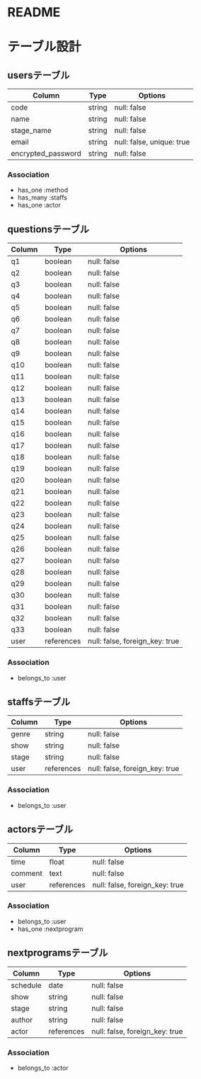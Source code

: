 # README

# テーブル設計

## usersテーブル

| Column             | Type   | Options                   |
|--------------------|--------|---------------------------|
| code               | string | null: false               |
| name               | string | null: false               |
| stage_name         | string | null: false               |
| email              | string | null: false, unique: true |
| encrypted_password | string | null: false               |

### Association

- has_one  :method
- has_many :staffs
- has_one  :actor

## questionsテーブル

| Column  | Type       | Options                        |
|---------|------------|--------------------------------|
| q1      | boolean    | null: false                    |
| q2      | boolean    | null: false                    |
| q3      | boolean    | null: false                    |
| q4      | boolean    | null: false                    |
| q5      | boolean    | null: false                    |
| q6      | boolean    | null: false                    |
| q7      | boolean    | null: false                    |
| q8      | boolean    | null: false                    |
| q9      | boolean    | null: false                    |
| q10     | boolean    | null: false                    |
| q11     | boolean    | null: false                    |
| q12     | boolean    | null: false                    |
| q13     | boolean    | null: false                    |
| q14     | boolean    | null: false                    |
| q15     | boolean    | null: false                    |
| q16     | boolean    | null: false                    |
| q17     | boolean    | null: false                    |
| q18     | boolean    | null: false                    |
| q19     | boolean    | null: false                    |
| q20     | boolean    | null: false                    |
| q21     | boolean    | null: false                    |
| q22     | boolean    | null: false                    |
| q23     | boolean    | null: false                    |
| q24     | boolean    | null: false                    |
| q25     | boolean    | null: false                    |
| q26     | boolean    | null: false                    |
| q27     | boolean    | null: false                    |
| q28     | boolean    | null: false                    |
| q29     | boolean    | null: false                    |
| q30     | boolean    | null: false                    |
| q31     | boolean    | null: false                    |
| q32     | boolean    | null: false                    |
| q33     | boolean    | null: false                    |
| user    | references | null: false, foreign_key: true |

### Association

- belongs_to :user

## staffsテーブル

| Column | Type       | Options                        |
|--------|------------|--------------------------------|
| genre  | string     | null: false                    |
| show   | string     | null: false                    |
| stage  | string     | null: false                    |
| user   | references | null: false, foreign_key: true |

### Association

- belongs_to :user

## actorsテーブル

| Column  | Type       | Options                        |
|---------|------------|--------------------------------|
| time    | float      | null: false                    |
| comment | text       | null: false                    |
| user    | references | null: false, foreign_key: true |

### Association

- belongs_to :user
- has_one   :nextprogram

## nextprogramsテーブル

| Column   | Type       | Options                        |
|----------|------------|--------------------------------|
| schedule | date       | null: false                    |
| show     | string     | null: false                    |
| stage    | string     | null: false                    |
| author   | string     | null: false                    |
| actor    | references | null: false, foreign_key: true |

### Association

- belongs_to :actor